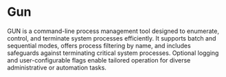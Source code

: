 # Gun
GUN is a command-line process management tool designed to enumerate, control, and terminate system processes efficiently. It supports batch and sequential modes, offers process filtering by name, and includes safeguards against terminating critical system processes. Optional logging and user-configurable flags enable tailored operation for diverse administrative or automation tasks.
